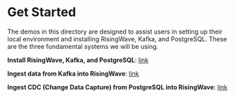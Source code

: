 # Get Started

The demos in this directory are designed to assist users in setting up their local environment and installing RisingWave, Kafka, and PostgreSQL. These are the three fundamental systems we will be using.

**Install RisingWave, Kafka, and PostgreSQL**: [link](/get-started/install-kafka-rw-pg.md)

**Ingest data from Kafka into RisingWave**: [link]()

**Ingest CDC (Change Data Capture) from PostgreSQL into RisingWave**: [link]()